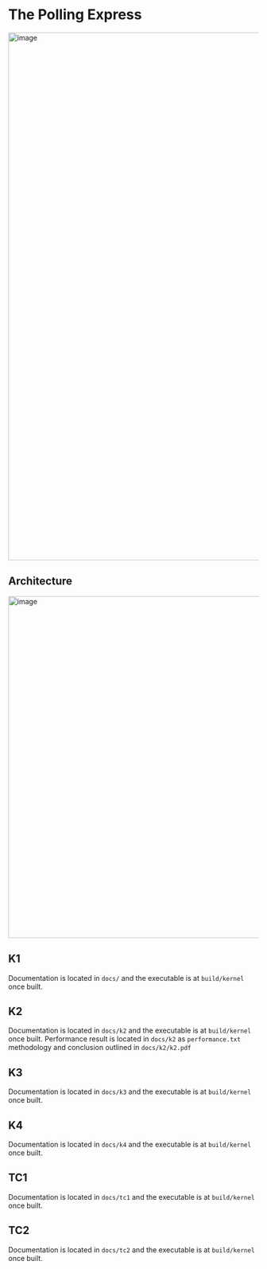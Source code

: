 # The Polling Express

<img width="1061" alt="image" src="https://user-images.githubusercontent.com/30924631/182046343-393f66cc-725e-450d-ad99-cfd1d8da68a3.png">

## Architecture

<img width="687" alt="image" src="https://user-images.githubusercontent.com/30924631/182046396-063b771a-4797-4a59-af1f-7a1e5f085f90.png">




## K1
Documentation is located in `docs/` and the executable is at `build/kernel` once built.

## K2
Documentation is located in `docs/k2` and the executable is at `build/kernel` once built.
Performance result is located in `docs/k2` as `performance.txt` methodology and conclusion outlined in `docs/k2/k2.pdf`

## K3
Documentation is located in `docs/k3` and the executable is at `build/kernel` once built.

## K4
Documentation is located in `docs/k4` and the executable is at `build/kernel` once built.

## TC1
Documentation is located in `docs/tc1` and the executable is at `build/kernel` once built.

## TC2
Documentation is located in `docs/tc2` and the executable is at `build/kernel` once built.
